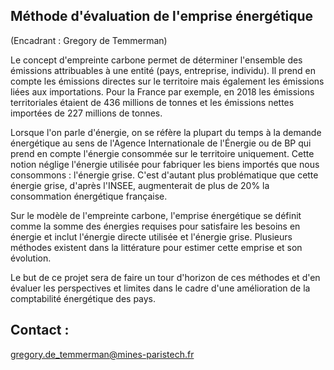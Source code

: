 ## Méthode d'évaluation de l'emprise énergétique

(Encadrant : Gregory de Temmerman)

Le concept d'empreinte carbone permet de déterminer l'ensemble des
émissions attribuables à une entité (pays, entreprise, individu). Il
prend en compte les émissions directes sur le territoire mais également
les émissions liées aux importations. Pour la France par exemple, en
2018 les émissions territoriales étaient de 436 millions de tonnes et
les émissions nettes importées de 227 millions de tonnes.

Lorsque l'on parle d'énergie, on se réfère la plupart du temps à la
demande énergétique au sens de l'Agence Internationale de l\'Énergie ou
de BP qui prend en compte l'énergie consommée sur le territoire
uniquement. Cette notion néglige l'énergie utilisée pour fabriquer les
biens importés que nous consommons : l'énergie grise. C'est d'autant
plus problématique que cette énergie grise, d'après l'INSEE,
augmenterait de plus de 20% la consommation énergétique française.

Sur le modèle de l'empreinte carbone, l'emprise énergétique se définit
comme la somme des énergies requises pour satisfaire les besoins en
énergie et inclut l'énergie directe utilisée et l'énergie grise.
Plusieurs méthodes existent dans la littérature pour estimer cette
emprise et son évolution.

Le but de ce projet sera de faire un tour d'horizon de ces méthodes et
d'en évaluer les perspectives et limites dans le cadre d'une
amélioration de la comptabilité énergétique des pays.

## Contact :
[gregory.de_temmerman\@mines-paristech.fr](mailto:gregory.de_temmerman@mines-paristech.fr)
